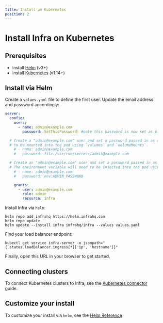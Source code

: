 ```yaml
---
title: Install on Kubernetes
position: 2
---
```


# Install Infra on Kubernetes

## Prerequisites

- Install [Helm](https://helm.sh/) (v3+)
- Install [Kubernetes](https://kubernetes.io/) (v1.14+)

## Install via Helm

Create a `values.yaml` file to define the first user. Update the email address and password accordingly:

```yaml
server:
  config:
    users:
      - name: admin@example.com
        password: SetThisPassword! #note this password is now set as plaintext in this file

  # Create a "admin@example.com" user and set a password passed in as a file. The file will need
  # to be mounted into the pod using `volumes` and `volumeMounts`.
    # - name: admin@example.com
    #   password: file:/var/run/secrets/admin@example.com

  # Create an "admin@example.com" user and set a password passed in as an environment variable.
  # The environment variable will need to be injected into the pod using `env` or `envFrom`.
    # - name: admin@example.com
    #   password: env:ADMIN_PASSWORD

    grants:
      - user: admin@example.com
        role: admin
        resource: infra
```
Install Infra via `helm`:

```
helm repo add infrahq https://helm.infrahq.com
helm repo update
helm update --install infra infrahq/infra --values values.yaml
```

Find your load balancer endpoint:

```
kubectl get service infra-server -o jsonpath="{.status.loadBalancer.ingress[*]['ip', 'hostname']}"
```

Finally, open this URL in your browser to get started.

## Connecting clusters

To connect Kubernetes clusters to Infra, see the [Kubernetes connector](../connectors/kubernetes.md) guide.

## Customize your install

To customize your install via `helm`, see the [Helm Reference](../reference/helm-reference.md)
